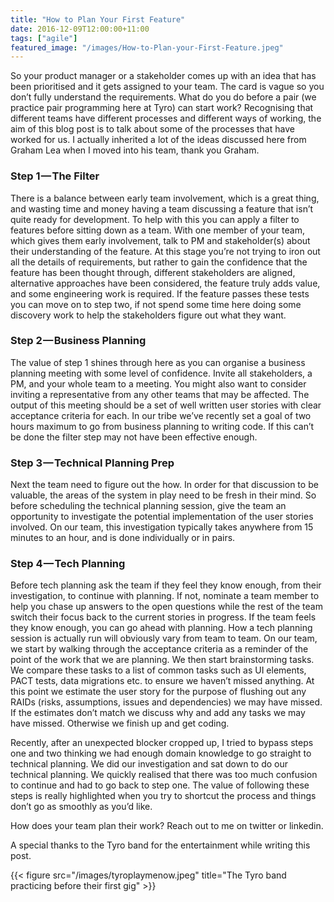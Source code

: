 ```yaml
---
title: "How to Plan Your First Feature"
date: 2016-12-09T12:00:00+11:00
tags: ["agile"]
featured_image: "/images/How-to-Plan-your-First-Feature.jpeg"
---
```

So your product manager or a stakeholder comes up with an idea that has been prioritised and it gets assigned to your team. The card is vague so you don’t fully understand the requirements. What do you do before a pair (we practice pair programming here at Tyro) can start work? Recognising that different teams have different processes and different ways of working, the aim of this blog post is to talk about some of the processes that have worked for us. I actually inherited a lot of the ideas discussed here from Graham Lea when I moved into his team, thank you Graham.

### Step 1 — The Filter
There is a balance between early team involvement, which is a great thing, and wasting time and money having a team discussing a feature that isn’t quite ready for development. To help with this you can apply a filter to features before sitting down as a team. With one member of your team, which gives them early involvement, talk to PM and stakeholder(s) about their understanding of the feature. At this stage you’re not trying to iron out all the details of requirements, but rather to gain the confidence that the feature has been thought through, different stakeholders are aligned, alternative approaches have been considered, the feature truly adds value, and some engineering work is required. If the feature passes these tests you can move on to step two, if not spend some time here doing some discovery work to help the stakeholders figure out what they want.

### Step 2 — Business Planning
The value of step 1 shines through here as you can organise a business planning meeting with some level of confidence. Invite all stakeholders, a PM, and your whole team to a meeting. You might also want to consider inviting a representative from any other teams that may be affected. The output of this meeting should be a set of well written user stories with clear acceptance criteria for each. In our tribe we’ve recently set a goal of two hours maximum to go from business planning to writing code. If this can’t be done the filter step may not have been effective enough.

### Step 3 — Technical Planning Prep
Next the team need to figure out the how. In order for that discussion to be valuable, the areas of the system in play need to be fresh in their mind. So before scheduling the technical planning session, give the team an opportunity to investigate the potential implementation of the user stories involved. On our team, this investigation typically takes anywhere from 15 minutes to an hour, and is done individually or in pairs.

### Step 4 — Tech Planning
Before tech planning ask the team if they feel they know enough, from their investigation, to continue with planning. If not, nominate a team member to help you chase up answers to the open questions while the rest of the team switch their focus back to the current stories in progress. If the team feels they know enough, you can go ahead with planning. How a tech planning session is actually run will obviously vary from team to team. On our team, we start by walking through the acceptance criteria as a reminder of the point of the work that we are planning. We then start brainstorming tasks. We compare these tasks to a list of common tasks such as UI elements, PACT tests, data migrations etc. to ensure we haven’t missed anything. At this point we estimate the user story for the purpose of flushing out any RAIDs (risks, assumptions, issues and dependencies) we may have missed. If the estimates don’t match we discuss why and add any tasks we may have missed. Otherwise we finish up and get coding.

Recently, after an unexpected blocker cropped up, I tried to bypass steps one and two thinking we had enough domain knowledge to go straight to technical planning. We did our investigation and sat down to do our technical planning. We quickly realised that there was too much confusion to continue and had to go back to step one. The value of following these steps is really highlighted when you try to shortcut the process and things don’t go as smoothly as you’d like.

How does your team plan their work? Reach out to me on twitter or linkedin.

A special thanks to the Tyro band for the entertainment while writing this post.

{{< figure src="/images/tyroplaymenow.jpeg" title="The Tyro band practicing before their first gig" >}}
